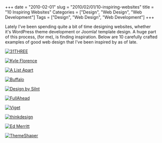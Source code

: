 +++
date = "2010-02-01"
slug = "2010/02/01/10-inspiring-websites"
title = "10 Inspiring Websites"
Categories = ["Design", "Web Design", "Web Development"]
Tags = ["Design", "Web Design", "Web Development"]
+++

Lately I've been spending quite a bit of time designing websites, whether it's WordPress theme development or Joomla! template design. A huge part of this process, (for me), is finding inspiration. Below are 10 carefully crafted examples of good web design that I've been inspired by as of late.

[![31THREE](/images/2010-02-01-10-inspiring-websites/Screen-shot-2010-01-31-at-10.52.54-PM.png)](http://www.31three.com/)

[![Kyle Florence](/images/2010-02-01-10-inspiring-websites/Screen-shot-2010-01-31-at-5.13.23-PM.png)](http://www.kflorence.com/)

[![A List Apart](/images/2010-02-01-10-inspiring-websites/Screen-shot-2010-01-31-at-5.12.07-PM.png)](http://www.alistapart.com/)

[![Buffalo](/images/2010-02-01-10-inspiring-websites/Screen-shot-2010-01-31-at-5.11.43-PM.png)](http://www.builtbybuffalo.com/)

[![Design by Silnt](/images/2010-02-01-10-inspiring-websites/Screen-shot-2010-01-31-at-5.11.28-PM.png)](http://silnt.com/v4/)

[![FullAhead](/images/2010-02-01-10-inspiring-websites/Screen-shot-2010-01-31-at-10.50.21-PM.png)](http://fullahead.org/index.php)

[![Viget](/images/2010-02-01-10-inspiring-websites/Screen-shot-2010-01-31-at-10.49.50-PM.png)](http://www.viget.com/inspire/)

[![thinkdesign](/images/2010-02-01-10-inspiring-websites/Screen-shot-2010-01-31-at-10.48.11-PM.png)](http://thinkdesignblog.com/)

[![Ed Merritt](/images/2010-02-01-10-inspiring-websites/Screen-shot-2010-01-31-at-5.14.25-PM.png)](http://www.edmerritt.com/)

[![ThemeShaper](/images/2010-02-01-10-inspiring-websites/Screen-shot-2010-01-31-at-5.10.57-PM.png)](http://themeshaper.com/)
